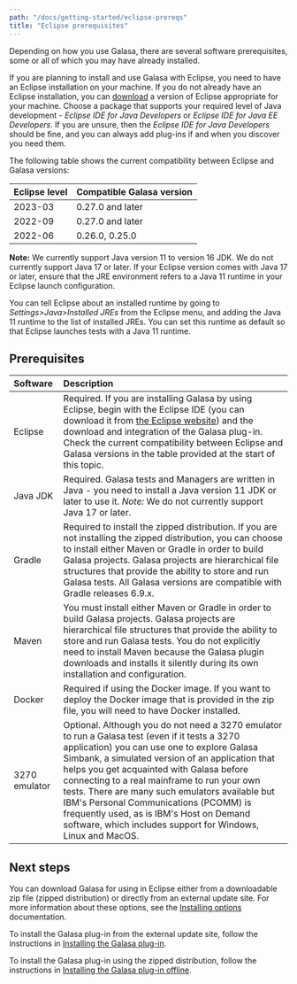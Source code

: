 ```yaml
---
path: "/docs/getting-started/eclipse-prereqs"
title: "Eclipse prerequisites"
---
```



Depending on how you use Galasa, there are several software prerequisites, some or all of which you may have already installed. 

If you are planning to install and use Galasa with Eclipse, you need to have an Eclipse installation on your machine. If you do not already have an Eclipse installation, you can <a href="https://www.eclipse.org/downloads/packages/installer" target="_blank">download</a> a version of Eclipse appropriate for your machine. Choose a package that supports your required level of Java development - _Eclipse IDE for Java Developers_ or _Eclipse IDE for Java EE Developers_. If you are unsure, then the _Eclipse IDE for Java Developers_ should be fine, and you can always add plug-ins if and when you discover you need them.

The following table shows the current compatibility between Eclipse and Galasa versions: 


| Eclipse level |  Compatible Galasa version  |
| :---- | :-------- | 
| 2023-03  | 0.27.0 and later |
| 2022-09 | 0.27.0 and later | 
| 2022-06 | 0.26.0, 0.25.0 |

<b>Note:</b> We currently support Java version 11 to version 16 JDK. We do not currently support Java 17 or later. If your Eclipse version comes with Java 17 or later, ensure that the JRE environment refers to a Java 11 runtime in your Eclipse launch configuration. 

You can tell Eclipse about an installed runtime by going to _Settings_>_Java_>_Installed JREs_ from the Eclipse menu, and adding the Java 11 runtime to the list of installed JREs. You can set this runtime as default so that Eclipse launches tests with a Java 11 runtime. 

## Prerequisites


| Software |  Description  |
| :---- | :-------- | 
| Eclipse | Required. If you are installing Galasa by using Eclipse, begin with the Eclipse IDE (you can download it from <a href="https://www.eclipse.org/downloads/packages/installer" target="_blank">the Eclipse website</a>) and the download and integration of the Galasa plug-in. Check the current compatibility between Eclipse and Galasa versions in the table provided at the start of this topic. | 
| Java JDK  | Required. Galasa tests and Managers are written in Java - you need to install a Java version 11 JDK or later to use it. _Note:_ We do not currently support Java 17 or later. |
| Gradle  | Required to install the zipped distribution. If you are not installing the zipped distribution, you can choose to install either Maven or Gradle in order to build Galasa projects. Galasa projects are hierarchical file structures that provide the ability to store and run Galasa tests. All Galasa versions are compatible with Gradle releases 6.9.x.|
| Maven  | You must install either Maven or Gradle in order to build Galasa projects. Galasa projects are hierarchical file structures that provide the ability to store and run Galasa tests. You do not explicitly need to install Maven because the Galasa plugin downloads and installs it silently during its own installation and configuration. |
| Docker  | Required if using the Docker image. If you want to deploy the Docker image that is provided in the zip file, you will need to have Docker installed.  |
| 3270 emulator | Optional. Although you do not need a 3270 emulator to run a Galasa test (even if it tests a 3270 application) you can use one to explore Galasa Simbank, a simulated version of an application that helps you get acquainted with Galasa before connecting to a real mainframe to run your own tests. There are many such emulators available but IBM's Personal Communications (PCOMM) is frequently used, as is IBM's Host on Demand software, which includes support for Windows, Linux and MacOS.| 


## Next steps

You can download Galasa for using in Eclipse either from a downloadable zip file (zipped distribution) or directly from an external update site. For more information about these options, see the [Installing options](../../docs) documentation. 

To install the Galasa plug-in from the external update site, follow the instructions in [Installing the Galasa plug-in](/docs/getting-started/installing-online). 

To install the Galasa plug-in using the zipped distribution, follow the instructions in [Installing the Galasa plug-in offline](/docs/getting-started/installing-offline). 